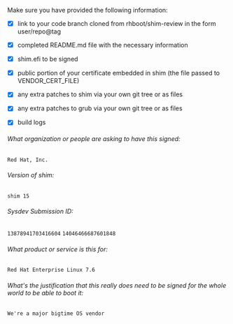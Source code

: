 Make sure you have provided the following information:

 - [x] link to your code branch cloned from rhboot/shim-review in the form user/repo@tag
 - [x] completed README.md file with the necessary information
 - [x] shim.efi to be signed
 - [x] public portion of your certificate embedded in shim (the file passed to VENDOR_CERT_FILE)
 - [x] any extra patches to shim via your own git tree or as files
 - [x] any extra patches to grub via your own git tree or as files
 - [x] build logs


###### What organization or people are asking to have this signed:
`Red Hat, Inc.`

###### Version of shim:
`shim 15`

###### Sysdev Submission ID:
`13878941703416604` `14046466687601848`

###### What product or service is this for:
`Red Hat Enterprise Linux 7.6`

###### What's the justification that this really does need to be signed for the whole world to be able to boot it:
`We're a major bigtime OS vendor`
